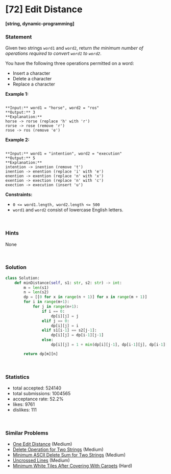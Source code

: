 # [72] Edit Distance

**[string, dynamic-programming]**

### Statement

Given two strings `word1` and `word2`, return *the minimum number of operations required to convert `word1` to `word2`*.

You have the following three operations permitted on a word:

* Insert a character
* Delete a character
* Replace a character


**Example 1:**

```

**Input:** word1 = "horse", word2 = "ros"
**Output:** 3
**Explanation:** 
horse -> rorse (replace 'h' with 'r')
rorse -> rose (remove 'r')
rose -> ros (remove 'e')

```

**Example 2:**

```

**Input:** word1 = "intention", word2 = "execution"
**Output:** 5
**Explanation:** 
intention -> inention (remove 't')
inention -> enention (replace 'i' with 'e')
enention -> exention (replace 'n' with 'x')
exention -> exection (replace 'n' with 'c')
exection -> execution (insert 'u')

```

**Constraints:**
* `0 <= word1.length, word2.length <= 500`
* `word1` and `word2` consist of lowercase English letters.


<br>

### Hints

None

<br>

### Solution

```py
class Solution:
    def minDistance(self, s1: str, s2: str) -> int:
        m = len(s1)
        n = len(s2)
        dp = [[0 for x in range(n + 1)] for x in range(m + 1)]
        for i in range(m+1):
            for j in range(n+1):
                if i == 0:
                    dp[i][j] = j
                elif j == 0:
                    dp[i][j] = i
                elif s1[i-1] == s2[j-1]:
                    dp[i][j] = dp[i-1][j-1]
                else:
                    dp[i][j] = 1 + min(dp[i][j-1], dp[i-1][j], dp[i-1][j-1])  # insert, delete and replace

        return dp[m][n]
```

<br>

### Statistics

- total accepted: 524140
- total submissions: 1004565
- acceptance rate: 52.2%
- likes: 9761
- dislikes: 111

<br>

### Similar Problems

- [One Edit Distance](https://leetcode.com/problems/one-edit-distance) (Medium)
- [Delete Operation for Two Strings](https://leetcode.com/problems/delete-operation-for-two-strings) (Medium)
- [Minimum ASCII Delete Sum for Two Strings](https://leetcode.com/problems/minimum-ascii-delete-sum-for-two-strings) (Medium)
- [Uncrossed Lines](https://leetcode.com/problems/uncrossed-lines) (Medium)
- [Minimum White Tiles After Covering With Carpets](https://leetcode.com/problems/minimum-white-tiles-after-covering-with-carpets) (Hard)
